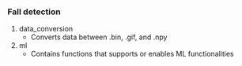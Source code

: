 ### Fall detection
1. data_conversion
   - Converts data between .bin, .gif, and .npy
2. ml
   - Contains functions that supports or enables ML functionalities
